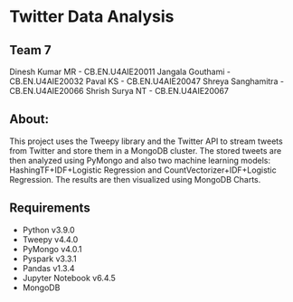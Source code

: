# Twitter Data Analysis

## Team 7
Dinesh Kumar MR - CB.EN.U4AIE20011
Jangala Gouthami - CB.EN.U4AIE20032
Paval KS - CB.EN.U4AIE20047
Shreya Sanghamitra - CB.EN.U4AIE20066
Shrish Surya NT - CB.EN.U4AIE20067

## About:
This project uses the Tweepy library and the Twitter API to stream tweets from Twitter and store them in a MongoDB cluster. The stored tweets are then analyzed using PyMongo and also two machine learning models: HashingTF+IDF+Logistic Regression and CountVectorizer+IDF+Logistic Regression. The results are then visualized using MongoDB Charts.

## Requirements
- Python v3.9.0
- Tweepy v4.4.0
- PyMongo v4.0.1
- Pyspark v3.3.1
- Pandas v1.3.4
- Jupyter Notebook v6.4.5
- MongoDB

